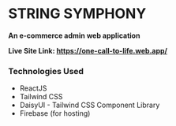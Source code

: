 # STRING SYMPHONY

**An e-commerce admin web application**

**Live Site Link: https://one-call-to-life.web.app/**


### Technologies Used

- ReactJS
- Tailwind CSS
- DaisyUI - Tailwind CSS Component Library
- Firebase (for hosting)